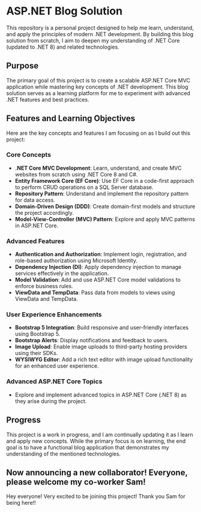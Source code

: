 # ASP.NET Blog Solution

This repository is a personal project designed to help me learn, understand, and apply the principles of modern .NET development. By building this blog solution from scratch, I aim to deepen my understanding of .NET Core (updated to .NET 8) and related technologies.

## Purpose

The primary goal of this project is to create a scalable ASP.NET Core MVC application while mastering key concepts of .NET development. This blog solution serves as a learning platform for me to experiment with advanced .NET features and best practices.

## Features and Learning Objectives

Here are the key concepts and features I am focusing on as I build out this project:

### Core Concepts
- **.NET Core MVC Development**: Learn, understand, and create MVC websites from scratch using .NET Core 8 and C#.
- **Entity Framework Core (EF Core)**: Use EF Core in a code-first approach to perform CRUD operations on a SQL Server database.
- **Repository Pattern**: Understand and implement the repository pattern for data access.
- **Domain-Driven Design (DDD)**: Create domain-first models and structure the project accordingly.
- **Model-View-Controller (MVC) Pattern**: Explore and apply MVC patterns in ASP.NET Core.

### Advanced Features
- **Authentication and Authorization**: Implement login, registration, and role-based authorization using Microsoft Identity.
- **Dependency Injection (DI)**: Apply dependency injection to manage services effectively in the application.
- **Model Validation**: Add and use ASP.NET Core model validations to enforce business rules.
- **ViewData and TempData**: Pass data from models to views using ViewData and TempData.

### User Experience Enhancements
- **Bootstrap 5 Integration**: Build responsive and user-friendly interfaces using Bootstrap 5.
- **Bootstrap Alerts**: Display notifications and feedback to users.
- **Image Upload**: Enable image uploads to third-party hosting providers using their SDKs.
- **WYSIWYG Editor**: Add a rich text editor with image upload functionality for an enhanced user experience.

### Advanced ASP.NET Core Topics
- Explore and implement advanced topics in ASP.NET Core (.NET 8) as they arise during the project.

## Progress

This project is a work in progress, and I am continually updating it as I learn and apply new concepts. While the primary focus is on learning, the end goal is to have a functional blog application that demonstrates my understanding of the mentioned technologies.

## Now announcing a new collaborator! Everyone, please welcome my co-worker Sam!
Hey everyone! Very excited to be joining this project!
Thank you Sam for being here!!

